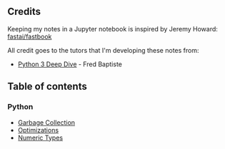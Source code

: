 ## Credits
Keeping my notes in a Jupyter notebook is inspired by Jeremy Howard: [fastai/fastbook](https://github.com/fastai/fastbook.git)

All credit goes to the tutors that I'm developing these notes from:
+ [Python 3 Deep Dive](https://www.udemy.com/course/python-3-deep-dive-part-1) - Fred Baptiste

## Table of contents

### Python
+ [Garbage Collection](python/garbage_collection.ipynb)
+ [Optimizations](python/optimizations.ipynb)
+ [Numeric Types](python/numeric_types.ipynb)

<a name="intro"></a>
